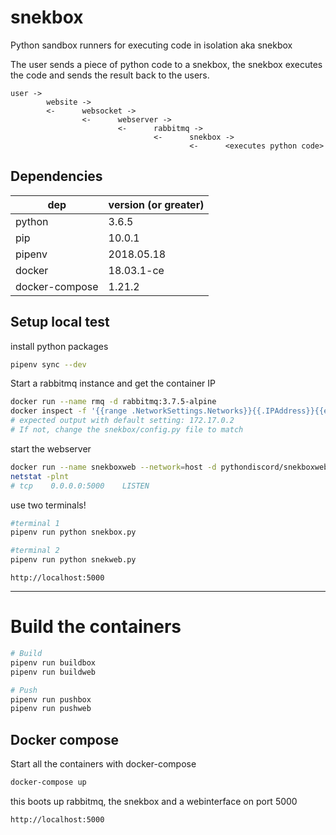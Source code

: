 # snekbox
Python sandbox runners for executing code in isolation aka snekbox

The user sends a piece of python code to a snekbox, the snekbox executes the code and sends the result back to the users.

```
user ->
        website ->
        <-      websocket ->
                <-      webserver ->
                        <-      rabbitmq ->
                                <-      snekbox ->
                                        <-      <executes python code>

```


## Dependencies

| dep            | version (or greater) |
|----------------|:---------------------|
| python         | 3.6.5                |
| pip            | 10.0.1               |
| pipenv         | 2018.05.18           |
| docker         | 18.03.1-ce           |
| docker-compose | 1.21.2               |

## Setup local test

install python packages

```bash
pipenv sync --dev
```

Start a rabbitmq instance and get the container IP

```bash
docker run --name rmq -d rabbitmq:3.7.5-alpine
docker inspect -f '{{range .NetworkSettings.Networks}}{{.IPAddress}}{{end}}' rmq
# expected output with default setting: 172.17.0.2
# If not, change the snekbox/config.py file to match
```

start the webserver

```bash
docker run --name snekboxweb --network=host -d pythondiscord/snekboxweb:latest
netstat -plnt
# tcp    0.0.0.0:5000    LISTEN
```

use two terminals!

```bash
#terminal 1
pipenv run python snekbox.py

#terminal 2
pipenv run python snekweb.py
```

`http://localhost:5000`

_________________________________

# Build the containers

```bash
# Build
pipenv run buildbox
pipenv run buildweb

# Push
pipenv run pushbox
pipenv run pushweb
```

## Docker compose

Start all the containers with docker-compose

```bash
docker-compose up
```

this boots up rabbitmq, the snekbox and a webinterface on port 5000

`http://localhost:5000`
